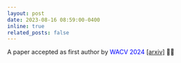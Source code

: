 ```yaml
---
layout: post
date: 2023-08-16 08:59:00-0400
inline: true
related_posts: false
---
```


A paper accepted as first author by <span style='color:blue'>WACV 2024</span> [[arxiv]](https://arxiv.org/abs/2209.12244) 🍻🍻
